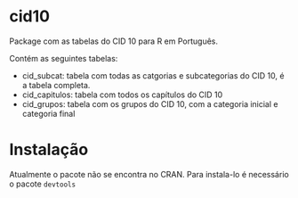 # cid10

Package com as tabelas do CID 10 para R em Português.

Contém as seguintes tabelas:
 - cid_subcat: tabela com todas as catgorias e subcategorias do CID 10, é a tabela completa.
 - cid_capitulos: tabela com todos os capítulos do CID 10
 - cid_grupos: tabela com os grupos do CID 10, com a categoria inicial e categoria final

# Instalação

Atualmente o pacote não se encontra no CRAN. Para instala-lo é necessário o pacote `devtools`
